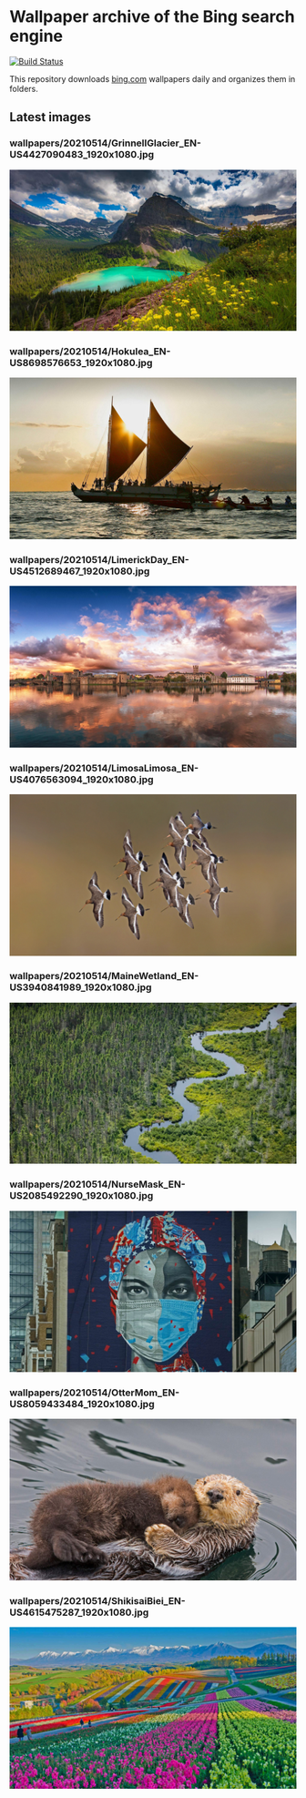 # Wallpaper archive of the Bing search engine

[![Build Status](https://travis-ci.org/kijart/bing-daily-images-dl.svg?branch=wallpapers)](https://travis-ci.org/kijart/bing-daily-images-dl)

This repository downloads [bing.com](https://www.bing.com) wallpapers daily and organizes them in folders.

## Latest images

<!-- Wallpapers -->

### wallpapers/20210514/GrinnellGlacier_EN-US4427090483_1920x1080.jpg

![wallpapers/20210514/GrinnellGlacier_EN-US4427090483_1920x1080.jpg](wallpapers/20210514/GrinnellGlacier_EN-US4427090483_1920x1080.jpg)

### wallpapers/20210514/Hokulea_EN-US8698576653_1920x1080.jpg

![wallpapers/20210514/Hokulea_EN-US8698576653_1920x1080.jpg](wallpapers/20210514/Hokulea_EN-US8698576653_1920x1080.jpg)

### wallpapers/20210514/LimerickDay_EN-US4512689467_1920x1080.jpg

![wallpapers/20210514/LimerickDay_EN-US4512689467_1920x1080.jpg](wallpapers/20210514/LimerickDay_EN-US4512689467_1920x1080.jpg)

### wallpapers/20210514/LimosaLimosa_EN-US4076563094_1920x1080.jpg

![wallpapers/20210514/LimosaLimosa_EN-US4076563094_1920x1080.jpg](wallpapers/20210514/LimosaLimosa_EN-US4076563094_1920x1080.jpg)

### wallpapers/20210514/MaineWetland_EN-US3940841989_1920x1080.jpg

![wallpapers/20210514/MaineWetland_EN-US3940841989_1920x1080.jpg](wallpapers/20210514/MaineWetland_EN-US3940841989_1920x1080.jpg)

### wallpapers/20210514/NurseMask_EN-US2085492290_1920x1080.jpg

![wallpapers/20210514/NurseMask_EN-US2085492290_1920x1080.jpg](wallpapers/20210514/NurseMask_EN-US2085492290_1920x1080.jpg)

### wallpapers/20210514/OtterMom_EN-US8059433484_1920x1080.jpg

![wallpapers/20210514/OtterMom_EN-US8059433484_1920x1080.jpg](wallpapers/20210514/OtterMom_EN-US8059433484_1920x1080.jpg)

### wallpapers/20210514/ShikisaiBiei_EN-US4615475287_1920x1080.jpg

![wallpapers/20210514/ShikisaiBiei_EN-US4615475287_1920x1080.jpg](wallpapers/20210514/ShikisaiBiei_EN-US4615475287_1920x1080.jpg)


